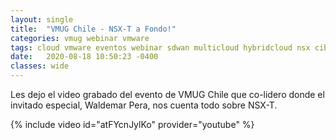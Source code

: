 ```yaml
---
layout: single
title:  "VMUG Chile - NSX-T a Fondo!"
categories: vmug webinar vmware
tags: cloud vmware eventos webinar sdwan multicloud hybridcloud nsx ciberseguridad
date:   2020-08-18 10:50:23 -0400
classes: wide
---
```

Les dejo el video grabado del evento de VMUG Chile que co-lidero donde el invitado especial, Waldemar Pera, nos cuenta todo sobre NSX-T.

{% include video id="atFYcnJylKo" provider="youtube" %}